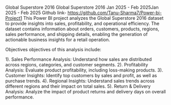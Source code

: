 Global Superstore 2016
Global Superstore 2016
Jan 2025 - Feb 2025Jan 2025 - Feb 2025
Github link- https://github.com/Tanu-Sharma7/Power-bi-Project1
This Power BI project analyzes the Global Superstore 2016 dataset to provide insights into sales, profitability, and operational efficiency. The dataset contains information about orders, customers, products, regions, sales performance, and shipping details, enabling the generation of actionable business insights for a retail operation.

Objectives objectives of this analysis include:

1). Sales Performance Analysis: Understand how sales are distributed across regions, categories, and customer segments.
2). Profitability Analysis: Evaluate product profitability, including loss-making products.
3). Customer Insights: Identify top customers by sales and profit, as well as purchase trends.
4). Regional Insights: Understand sales trends across different regions and their impact on total sales.
5). Return & Delivery Analysis: Analyze the impact of product returns and delivery days on overall performance.
